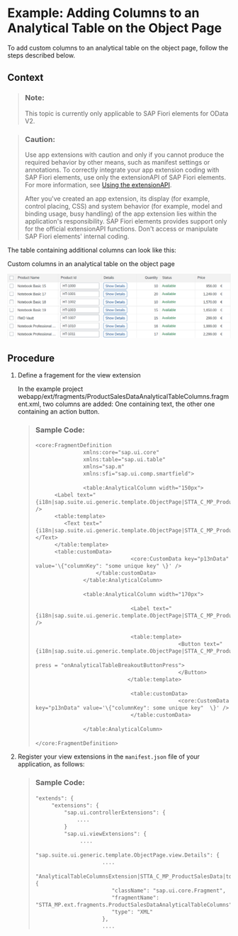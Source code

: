 <!-- loio3b78e695abde4c21a472cd9e2f1c9eb5 -->

# Example: Adding Columns to an Analytical Table on the Object Page

To add custom columns to an analytical table on the object page, follow the steps described below.



## Context

> ### Note:  
> This topic is currently only applicable to SAP Fiori elements for OData V2.

> ### Caution:  
> Use app extensions with caution and only if you cannot produce the required behavior by other means, such as manifest settings or annotations. To correctly integrate your app extension coding with SAP Fiori elements, use only the extensionAPI of SAP Fiori elements. For more information, see [Using the extensionAPI](using-the-extensionapi-bd2994b.md).
> 
> After you've created an app extension, its display \(for example, control placing, CSS\) and system behavior \(for example, model and binding usage, busy handling\) of the app extension lies within the application's responsibility. SAP Fiori elements provides support only for the official extensionAPI functions. Don't access or manipulate SAP Fiori elements' internal coding.

The table containing additional columns can look like this:

   
  
<a name="loio3b78e695abde4c21a472cd9e2f1c9eb5__fig_x2g_rtc_sz"/>Custom columns in an analytical table on the object page

 ![](images/Adding_Columns_to_an_Analytical_Table_on_the_Object_Page_508f303.png "Custom columns in an analytical table on the object page") 



## Procedure

1.  Define a fragement for the view extension

    In the example project webapp/ext/fragments/ProductSalesDataAnalyticalTableColumns.fragment.xml, two columns are added: One containing text, the other one containing an action button.

    > ### Sample Code:  
    > ```
    > <core:FragmentDefinition
    >                xmlns:core="sap.ui.core"
    >                xmlns:table="sap.ui.table" 
    >                xmlns="sap.m" 
    >                xmlns:sfi="sap.ui.comp.smartfield">
    > 
    >                <table:AnalyticalColumn width="150px"> 
    >       <Label text="{i18n|sap.suite.ui.generic.template.ObjectPage|STTA_C_MP_Product>xfld.BreakoutColumn}" />
    >       <table:template>
    >          <Text text="{i18n|sap.suite.ui.generic.template.ObjectPage|STTA_C_MP_Product>xfld.BreakoutColumnContent}"></Text>
    >       </table:template>
    >       <table:customData>
    >                               <core:CustomData key="p13nData" value='\{"columnKey": "some unique key" \}' />
    >                    </table:customData>
    >                </table:AnalyticalColumn>
    >                
    >                <table:AnalyticalColumn width="170px">
    > 
    >                               <Label text="{i18n|sap.suite.ui.generic.template.ObjectPage|STTA_C_MP_Product>xfld.BreakoutColumn}" />
    > 
    >                               <table:template>
    >                                              <Button text="{i18n|sap.suite.ui.generic.template.ObjectPage|STTA_C_MP_Product>xfld.AnalyticalTableButton}"
    >                                                                                                          press = "onAnalyticalTableBreakoutButtonPress">
    >                                              </Button>
    >                              </table:template>            
    >                               
    >                               <table:customData>
    >                                              <core:CustomData key="p13nData" value='\{"columnKey": some unique key"  \}' />
    >                               </table:customData>
    >                
    >                </table:AnalyticalColumn>
    >                
    > </core:FragmentDefinition>
    > 
    > ```

2.  Register your view extensions in the `manifest.json` file of your application, as follows:

    > ### Sample Code:  
    > ```
    > "extends": {
    >      "extensions": {
    >          "sap.ui.controllerExtensions": {
    >              ....
    >          }
    >          "sap.ui.viewExtensions": {
    >               .... 
    >               "sap.suite.ui.generic.template.ObjectPage.view.Details": {
    >                      ....
    >                      "AnalyticalTableColumnsExtension|STTA_C_MP_ProductSalesData|to_ProductSalesData::com.sap.vocabularies.UI.v1.LineItem": {
    >                         "className": "sap.ui.core.Fragment",
    >                         "fragmentName": "STTA_MP.ext.fragments.ProductSalesDataAnalyticalTableColumns",
    >                         "type": "XML"
    >                      },
    >                      ....
    > 
    > ```


